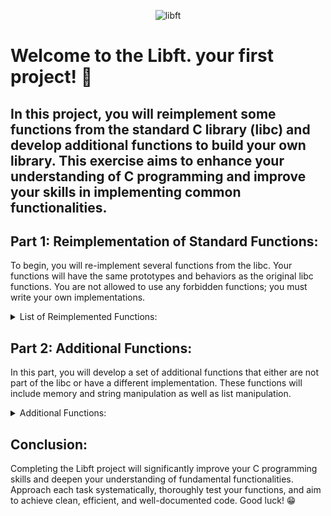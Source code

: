 <P align="center">
<img src="https://github.com/GDARKKINGV/42-project-badges/blob/main/badges/libftm.png" alt="libft"/>
</P>

# Welcome to the Libft. your first project! 🙌

## In this project, you will reimplement some functions from the standard C library (libc) and develop additional functions to build your own library. This exercise aims to enhance your understanding of C programming and improve your skills in implementing common functionalities.


## Part 1: Reimplementation of Standard Functions:
To begin, you will re-implement several functions from the libc. Your functions will have the same prototypes and behaviors as the original libc functions. You are not allowed to use any forbidden functions; you must write your own implementations.


<details>
<summary>List of Reimplemented Functions:</summary>
<h2>Character Classification Functions:</h2>

<strong>isalpha:</strong> Checks if a character is an alphabet.

<strong>isdigit:</strong> Checks if a character is a digit.

<strong>isalnum:</strong> Checks if a character is alphanumeric.

<strong>isascii:</strong> Checks if a character is an ASCII character.

<strong>isprint:</strong> Checks if a character is printable.

<h2>String Manipulation Functions:</h2>
<strong>strlen:</strong>  Calculates the length of a string.

<strong>memset:</strong> Fills a block of memory with a specified value.

<strong>bzero:</strong> Zeroes out a block of memory.

<strong>memcpy:</strong> Copies a block of memory from one location to another.

<strong>memmove:</strong> Copies a block of memory, handling overlaps correctly.

<strong>strlcpy:</strong> Copies a string into a fixed-size buffer, guaranteeing null-termination.

<strong>strlcat:</strong> Concatenates a string to the end of another string, guaranteeing null-termination.

<strong>toupper:</strong> Converts a character to uppercase.

<strong>tolower:</strong> Converts a character to lowercase.

<strong>strchr:</strong> Locates the first occurrence of a character in a string.

<strong>strrchr:</strong> Locates the last occurrence of a character in a string.

<strong>strncmp:</strong> Compares two strings up to a specified number of characters.

<strong>memchr:</strong> Locates the first occurrence of a character in a block of memory.

<strong>memcmp:</strong> Compares two blocks of memory.

<strong>strnstr:</strong> Finds the first occurrence of a substring in a string, up to a specified length.

<strong>atoi:</strong> Converts a string to an integer.

<strong>calloc:</strong> Allocates memory for an array and initializes it to zero.

<strong>strdup:</strong> Duplicates a string in memory.
</details>

## Part 2: Additional Functions:
In this part, you will develop a set of additional functions that either are not part of the libc or have a different implementation. These functions will include memory and string manipulation as well as list manipulation.

<details>
<summary> Additional Functions: </summary>

<strong>ft_substr:</strong> Allocates and returns a substring of the string 's'. The substring starts at index 'start' and has a maximum length of 'len'. Returns NULL if memory allocation fails.

<strong>ft_strjoin:</strong> Allocates and returns a new string formed by concatenating 's1' and 's2'. Returns NULL if memory allocation fails.

<strong>ft_strtrim:</strong> Trims characters specified in 'set' from both the beginning and end of 's1'. Returns the trimmed string or NULL if memory allocation fails.

<strong>ft_split:</strong> Splits the string 's' into substrings using the delimiter 'c' and returns an array of new strings. Returns NULL if memory allocation fails.

<strong>ft_itoa:</strong> Converts the integer 'n' to a string. Returns the string representation of the number or NULL if memory allocation fails.

<strong>ft_strmapi:</strong> Applies the function 'f' to each character in the string 's', generating a new string with the results. Returns NULL if memory allocation fails.

<strong>ft_striteri:</strong> Applies the function 'f' to each character in the string 's', passing the index of each character and its address. No return value.

<strong>ft_putchar_fd:</strong> Writes the character 'c' to the specified file descriptor 'fd'.

<strong>ft_putstr_fd:</strong> Writes the string 's' to the specified file descriptor 'fd'.

<strong>ft_putendl_fd:</strong> Writes the string 's' followed by a newline to the specified file descriptor 'fd'.

<strong>ft_putnbr_fd:</strong> Writes the integer 'n' to the specified file descriptor 'fd'.

</details>

## Conclusion:
Completing the Libft project will significantly improve your C programming skills and deepen your understanding of fundamental functionalities. Approach each task systematically, thoroughly test your functions, and aim to achieve clean, efficient, and well-documented code. Good luck! 😁